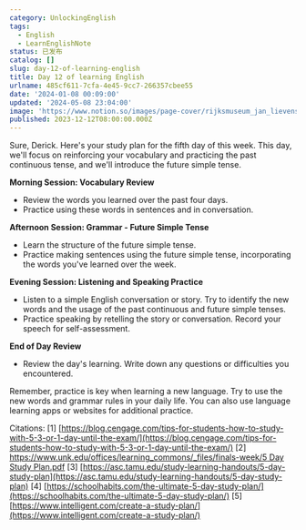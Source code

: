 ```yaml
---
category: UnlockingEnglish
tags:
  - English
  - LearnEnglishNote
status: 已发布
catalog: []
slug: day-12-of-learning-english
title: Day 12 of learning English
urlname: 485cf611-7cfa-4e45-9cc7-266357cbee55
date: '2024-01-08 00:09:00'
updated: '2024-05-08 23:04:00'
image: 'https://www.notion.so/images/page-cover/rijksmuseum_jan_lievens_1627.jpg'
published: 2023-12-12T08:00:00.000Z
---
```


Sure, Derick. Here's your study plan for the fifth day of this week. This day, we'll focus on reinforcing your vocabulary and practicing the past continuous tense, and we'll introduce the future simple tense.


**Morning Session: Vocabulary Review**

- Review the words you learned over the past four days.
- Practice using these words in sentences and in conversation.

**Afternoon Session: Grammar - Future Simple Tense**

- Learn the structure of the future simple tense.
- Practice making sentences using the future simple tense, incorporating the words you've learned over the week.

**Evening Session: Listening and Speaking Practice**

- Listen to a simple English conversation or story. Try to identify the new words and the usage of the past continuous and future simple tenses.
- Practice speaking by retelling the story or conversation. Record your speech for self-assessment.

**End of Day Review**

- Review the day's learning. Write down any questions or difficulties you encountered.

Remember, practice is key when learning a new language. Try to use the new words and grammar rules in your daily life. You can also use language learning apps or websites for additional practice.


Citations:
[1] [https://blog.cengage.com/tips-for-students-how-to-study-with-5-3-or-1-day-until-the-exam/](https://blog.cengage.com/tips-for-students-how-to-study-with-5-3-or-1-day-until-the-exam/)
[2] [https://www.unk.edu/offices/learning_commons/_files/finals-week/5 Day Study Plan.pdf](https://www.unk.edu/offices/learning_commons/_files/finals-week/5%20Day%20Study%20Plan.pdf)
[3] [https://asc.tamu.edu/study-learning-handouts/5-day-study-plan](https://asc.tamu.edu/study-learning-handouts/5-day-study-plan)
[4] [https://schoolhabits.com/the-ultimate-5-day-study-plan/](https://schoolhabits.com/the-ultimate-5-day-study-plan/)
[5] [https://www.intelligent.com/create-a-study-plan/](https://www.intelligent.com/create-a-study-plan/)


